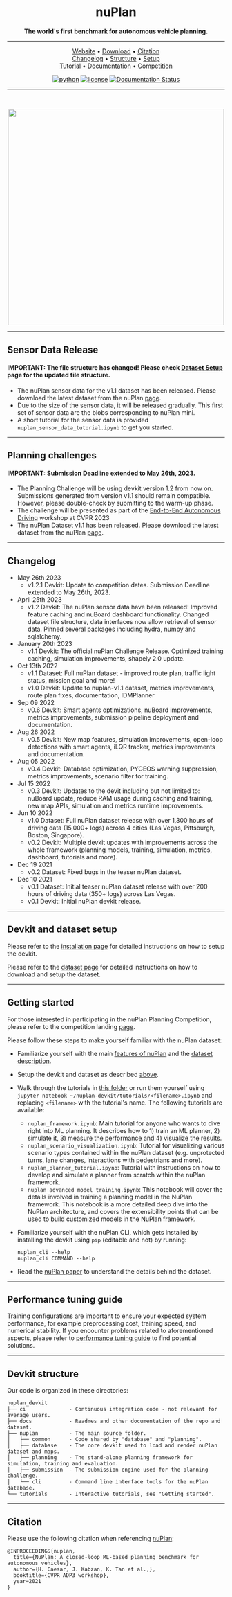 <div align="center">

# nuPlan
**The world's first benchmark for autonomous vehicle planning.**

______________________________________________________________________

<p align="center">
  <a href="https://www.nuplan.org/">Website</a> •
  <a href="https://www.nuscenes.org/nuplan#download">Download</a> •
  <a href="#citation">Citation</a><br>
  <a href="#changelog">Changelog</a> •
  <a href="#devkit-structure">Structure</a> •
  <a href="https://github.com/motional/nuplan-devkit/blob/master/docs/installation.md">Setup</a> <br>
  <a href="https://github.com/motional/nuplan-devkit/blob/master/tutorials/nuplan_framework.ipynb">Tutorial</a> •
  <a href="https://nuplan-devkit.readthedocs.io/en/latest/">Documentation</a> •
  <a href="https://eval.ai/web/challenges/challenge-page/1856/overview">Competition</a>
</p>

[![python](https://img.shields.io/badge/python-%20%203.9-blue.svg)]()
[![license](https://img.shields.io/badge/license-Apache%202.0-blue.svg)](https://github.com/motional/nuplan-devkit/blob/master/LICENSE.txt)
[![Documentation Status](https://readthedocs.org/projects/nuplan-devkit/badge/?version=latest)](https://nuplan-devkit.readthedocs.io/en/latest/?badge=latest)

______________________________________________________________________

<br>

<p align="center"><img src="https://www.nuplan.org/static/media/nuPlan_final.3fde7586.png" width="500px"></p>

</div>

______________________________________________________________________
## Sensor Data Release
#### IMPORTANT: The file structure has changed! Please check [Dataset Setup](https://github.com/motional/nuplan-devkit/blob/master/docs/dataset_setup.md) page for the updated file structure.
- The nuPlan sensor data for the v1.1 dataset has been released. Please download the latest dataset from the nuPlan [page](https://www.nuscenes.org/nuplan#download).
- Due to the size of the sensor data, it will be released gradually. This first set of sensor data are the blobs corresponding to nuPlan mini.
- A short tutorial for the sensor data is provided `nuplan_sensor_data_tutorial.ipynb` to get you started.
______________________________________________________________________
## Planning challenges
#### IMPORTANT: Submission Deadline extended to May 26th, 2023.

- The Planning Challenge will be using devkit version 1.2 from now on. Submissions generated from version v1.1 should remain compatible. However, please double-check by submitting to the warm-up phase.
- The challenge will be presented as part of the [End-to-End Autonomous Driving](https://opendrivelab.com/event/cvpr23_ADworkshop) workshop at CVPR 2023
- The nuPlan Dataset v1.1 has been released. Please download the latest dataset from the nuPlan [page](https://www.nuscenes.org/nuplan#download).
______________________________________________________________________

## Changelog
- May 26th 2023
  * v1.2.1 Devkit: Update to competition dates. Submission Deadline extended to May 26th, 2023.
- April 25th 2023
  * v1.2 Devkit: The nuPlan sensor data have been released! Improved feature caching and nuBoard dashboard functionality. Changed dataset file structure, data interfaces now allow retrieval of sensor data. Pinned several packages including hydra, numpy and sqlalchemy.
- January 20th 2023
  * v1.1 Devkit: The official nuPlan Challenge Release. Optimized training caching, simulation improvements, shapely 2.0 update. 
- Oct 13th 2022
  * v1.1 Dataset: Full nuPlan dataset - improved route plan, traffic light status, mission goal and more!
  * v1.0 Devkit: Update to nuplan-v1.1 dataset, metrics improvements, route plan fixes, documentation, IDMPlanner
- Sep 09 2022
  * v0.6 Devkit: Smart agents optimizations, nuBoard improvements, metrics improvements, submission pipeline deployment and documentation.
- Aug 26 2022
  * v0.5 Devkit: New map features, simulation improvements, open-loop detections with smart agents, iLQR tracker, metrics improvements and documentation.
- Aug 05 2022
  * v0.4 Devkit: Database optimization, PYGEOS warning suppression, metrics improvements, scenario filter for training.
- Jul 15 2022
  * v0.3 Devkit: Updates to the devit including but not limited to: nuBoard update, reduce RAM usage during caching and training, new map APIs, simulation and metrics runtime improvements.
- Jun 10 2022
  * v1.0 Dataset: Full nuPlan dataset release with over 1,300 hours of driving data (15,000+ logs) across 4 cities (Las Vegas, Pittsburgh, Boston, Singapore).
  * v0.2 Devkit: Multiple devkit updates with improvements across the whole framework (planning models, training, simulation, metrics, dashboard, tutorials and more).
- Dec 19 2021
  * v0.2 Dataset: Fixed bugs in the teaser nuPlan dataset.
- Dec 10 2021
  * v0.1 Dataset: Initial teaser nuPlan dataset release with over 200 hours of driving data (350+ logs) across Las Vegas.
  * v0.1 Devkit: Initial nuPlan devkit release.


______________________________________________________________________

## Devkit and dataset setup
Please refer to the [installation page](https://nuplan-devkit.readthedocs.io/en/latest/installation.html) for detailed instructions on how to setup the devkit.

Please refer to the [dataset page](https://nuplan-devkit.readthedocs.io/en/latest/dataset_setup.html) for detailed instructions on how to download and setup the dataset.

______________________________________________________________________

## Getting started
For those interested in participating in the nuPlan Planning Competition, please refer to the competition landing [page](https://nuplan-devkit.readthedocs.io/en/latest/).

Please follow these steps to make yourself familiar with the nuPlan dataset:
- Familiarize yourself with the main [features of nuPlan](https://www.nuplan.org) and the [dataset description](https://www.nuplan.org/nuplan).
- Setup the devkit and dataset as described [above](#devkit-and-dataset-setup).
- Walk through the tutorials in [this folder](https://github.com/motional/nuplan-devkit/blob/master/tutorials/) or run them yourself using `jupyter notebook ~/nuplan-devkit/tutorials/<filename>.ipynb` and replacing `<filename>` with the tutorial's name. The following tutorials are available:
  - `nuplan_framework.ipynb`: Main tutorial for anyone who wants to dive right into ML planning.
  It describes how to 1) train an ML planner, 2) simulate it, 3) measure the performance and 4) visualize the results.
  - `nuplan_scenario_visualization.ipynb`: Tutorial for visualizing various scenario types contained within the nuPlan dataset (e.g. unprotected turns, lane changes, interactions with pedestrians and more).
  - `nuplan_planner_tutorial.ipynb`: Tutorial with instructions on how to develop and simulate a planner from scratch within the nuPlan framework.
  - `nuplan_advanced_model_training.ipynb`: This notebook will cover the details involved in training a planning model in the NuPlan framework. This notebook is a more detailed deep dive into the NuPlan architecture, and covers the extensibility points that can be used to build customized models in the NuPlan framework.

- Familiarize yourself with the nuPlan CLI, which gets installed by installing the devkit using `pip` (editable and not)
  by running:
  ```
  nuplan_cli --help
  nuplan_cli COMMAND --help
  ```
- Read the [nuPlan paper](https://www.nuplan.org/publications) to understand the details behind the dataset.

______________________________________________________________________

## Performance tuning guide
Training configurations are important to ensure your expected system performance, for example preprocessing cost, training speed, and numerical stability. If you encounter problems related to aforementioned aspects, please refer to [performance tuning guide](https://github.com/motional/nuplan-devkit/blob/master/docs/performance_tuning_guide.md) to find potential solutions.

______________________________________________________________________

## Devkit structure
Our code is organized in these directories:

```
nuplan_devkit
├── ci              - Continuous integration code - not relevant for average users.
├── docs            - Readmes and other documentation of the repo and dataset.
├── nuplan          - The main source folder.
│   ├── common      - Code shared by "database" and "planning".
│   ├── database    - The core devkit used to load and render nuPlan dataset and maps.
│   ├── planning    - The stand-alone planning framework for simulation, training and evaluation.
│   ├── submission  - The submission engine used for the planning challenge.
│   └── cli         - Command line interface tools for the nuPlan database.
└── tutorials       - Interactive tutorials, see "Getting started".
```
______________________________________________________________________


## Citation
Please use the following citation when referencing [nuPlan](https://arxiv.org/abs/2106.11810):
```
@INPROCEEDINGS{nuplan, 
  title={NuPlan: A closed-loop ML-based planning benchmark for autonomous vehicles},
  author={H. Caesar, J. Kabzan, K. Tan et al.,},
  booktitle={CVPR ADP3 workshop},
  year=2021
}
```
